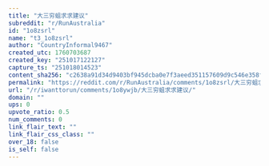 ```yaml
---
title: "大三穷蛆求求建议"
subreddit: "r/RunAustralia"
id: "1o8zsrl"
name: "t3_1o8zsrl"
author: "CountryInformal9467"
created_utc: 1760703687
created_key: "251017122127"
capture_ts: "251018014523"
content_sha256: "c2638a91d34d9403bf945dcba0e7f3aeed351157609d9c546e358fd8f8f4404c"
permalink: "https://reddit.com/r/RunAustralia/comments/1o8zsrl/大三穷蛆求求建议/"
url: "/r/iwanttorun/comments/1o8ywjb/大三穷蛆求求建议/"
domain: ""
ups: 0
upvote_ratio: 0.5
num_comments: 0
link_flair_text: ""
link_flair_css_class: ""
over_18: false
is_self: false
---
```


